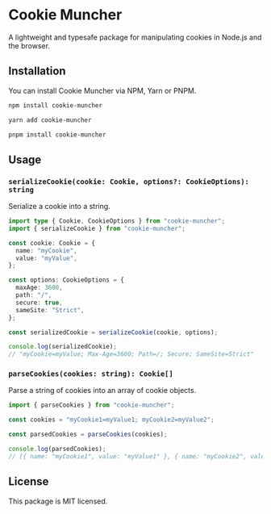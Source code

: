 # Cookie Muncher
A lightweight and typesafe package for manipulating cookies in Node.js and the browser.

## Installation
You can install Cookie Muncher via NPM, Yarn or PNPM.

```sh
npm install cookie-muncher
```

```sh
yarn add cookie-muncher
```

```sh
pnpm install cookie-muncher
```

## Usage
### `serializeCookie(cookie: Cookie, options?: CookieOptions): string`
Serialize a cookie into a string.

```ts
import type { Cookie, CookieOptions } from "cookie-muncher";
import { serializeCookie } from "cookie-muncher";

const cookie: Cookie = {
  name: "myCookie",
  value: "myValue",
};

const options: CookieOptions = {
  maxAge: 3600,
  path: "/",
  secure: true,
  sameSite: "Strict",
};

const serializedCookie = serializeCookie(cookie, options);

console.log(serializedCookie);
// "myCookie=myValue; Max-Age=3600; Path=/; Secure; SameSite=Strict"
```

### `parseCookies(cookies: string): Cookie[]`
Parse a string of cookies into an array of cookie objects.

```ts
import { parseCookies } from "cookie-muncher";

const cookies = "myCookie1=myValue1; myCookie2=myValue2";

const parsedCookies = parseCookies(cookies);

console.log(parsedCookies); 
// [{ name: "myCookie1", value: "myValue1" }, { name: "myCookie2", value: "myValue2" }]
```

## License
This package is MIT licensed.